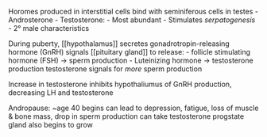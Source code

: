 Horomes produced in interstitial cells bind with seminiferous cells in testes
	-	Androsterone
	-	Testosterone:
		- Most abundant
		- Stimulates *serpatogenesis*
		- 2° male characteristics
		
During puberty, [[hypothalamus]] secretes gonadrotropin-releasing hormone (GnRH)
signals [[pituitary gland]] to release:
	-	follicle stimulating hormone (FSH) -> sperm production
	-	Luteinizing hormone -> testosterone production
testosterone signals for *more* sperm production

Increase in testosterone inhibits hypothaliumus of GnRH production, decreasing LH and testosterone

Andropause: ~age 40 begins
can lead to depression, fatigue, loss of muscle & bone mass, drop in sperm production
can take testosterone
progstate gland also begins to grow